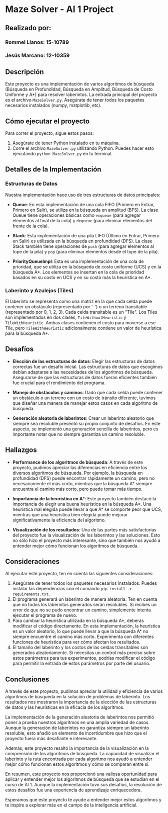 # Maze Solver - AI 1 Project

## Realizado por:
### Rommel Llanos: 15-10789
### Jesús Marcano: 12-10359

## Descripción
Este proyecto es una implementación de varios algoritmos de búsqueda (Búsqueda en Profundidad, Búsqueda en Amplitud, Búsqueda de Costo Uniforme y A*) para resolver laberintos. La entrada principal del proyecto es el archivo `MazeSolver.py`. Asegúrate de tener todos los paquetes necesarios instalados (numpy, matplotlib, etc).

## Cómo ejecutar el proyecto

Para correr el proyecto, sigue estos pasos:

1. Asegúrate de tener Python instalado en tu máquina.
3. Corre el archivo `MazeSolver.py` utilizando Python. Puedes hacer esto ejecutando `python MazeSolver.py` en tu terminal.

## Detalles de la Implementación

### Estructuras de Datos

Nuestra implementación hace uso de tres estructuras de datos principales:

- **Queue**: En esta implementación de una cola FIFO (Primero en Entrar, Primero en Salir), se utiliza en la búsqueda en amplitud (BFS). La clase Queue tiene operaciones básicas como `enqueue` (para agregar elementos al final de la cola) y `dequeue` (para eliminar elementos del frente de la cola).

- **Stack**: Esta implementación de una pila LIFO (Último en Entrar, Primero en Salir) es utilizada en la búsqueda en profundidad (DFS). La clase Stack también tiene operaciones de `push` (para agregar elementos al tope de la pila) y `pop` (para eliminar elementos desde el tope de la pila).

- **PriorityQueueImpl**: Esta es una implementación de una cola de prioridad, que se utiliza en la búsqueda de costo uniforme (UCS) y en la búsqueda A*. Los elementos se insertan en la cola de prioridad basados en su costo en UCS y en su costo más la heurística en A*.

### Laberinto y Azulejos (Tiles)

El laberinto se representa como una matriz en la que cada celda puede contener un obstáculo (representado por '-') o un terreno transitable (representado por 0, 1, 2, 3). Cada celda transitable es un "Tile". Los Tiles son implementados en dos clases, `TileWithoutHeuristic` y `TileWithHeuristic`. Ambas clases contienen el costo para moverse a ese Tile, pero `TileWithHeuristic` adicionalmente contiene un valor de heurística para la búsqueda A*.

## Desafíos

- **Elección de las estructuras de datos**: Elegir las estructuras de datos correctas fue un desafío inicial. Las estructuras de datos que escogimos debían adaptarse a las necesidades de los algoritmos de búsqueda. Asegurarse de que las estructuras de datos fueran eficientes también fue crucial para el rendimiento del programa.

- **Manejo de obstáculos y caminos**: Dado que cada celda puede contener un obstáculo o un terreno con un costo de tránsito diferente, tuvimos que diseñar una manera de manejar estos casos en cada algoritmo de búsqueda.

- **Generación aleatoria de laberintos**: Crear un laberinto aleatorio que siempre sea resoluble presentó su propio conjunto de desafíos. En este aspecto, se implementó una generación sencilla de laberintos, pero es importante notar que no siempre garantiza un camino resoluble.

## Hallazgos

- **Performance de los algoritmos de búsqueda**: A través de este proyecto, pudimos apreciar las diferencias en eficiencia entre los diversos algoritmos de búsqueda. Por ejemplo, la búsqueda en profundidad (DFS) puede encontrar rápidamente un camino, pero no necesariamente el más corto, mientras que la búsqueda A* siempre encuentra el camino más corto, pero puede tomar más tiempo.

- **Importancia de la heurística en A***: Este proyecto también destacó la importancia de elegir una buena heurística en la búsqueda A*. Una heurística mal elegida puede llevar a que A* se comporte peor que UCS, mientras que una heurística bien elegida puede mejorar significativamente la eficiencia del algoritmo.

- **Visualización de los resultados**: Una de las partes más satisfactorias del proyecto fue la visualización de los laberintos y las soluciones. Esto no sólo hizo el proyecto más interesante, sino que también nos ayudó a entender mejor cómo funcionan los algoritmos de búsqueda.

## Consideraciones

Al ejecutar este proyecto, ten en cuenta las siguientes consideraciones:

1. Asegúrate de tener todos los paquetes necesarios instalados. Puedes instalar las dependencias con el comando `pip install -r requirements.txt`.
2. El programa generará un laberinto de manera aleatoria. Ten en cuenta que no todos los laberintos generados serán resolubles. Si recibes un error de que no se pudo encontrar un camino, simplemente intenta ejecutar el programa de nuevo.
3. Para cambiar la heurística utilizada en la búsqueda A*, deberás modificar el código directamente. En esta implementación, la heurística es un valor aleatorio, lo que puede llevar a que la búsqueda A* no siempre encuentre el camino más corto. Experimenta con diferentes funciones de heurística para ver cómo afectan los resultados.
4. El tamaño del laberinto y los costos de las celdas transitables son generados aleatoriamente. Si necesitas un control más preciso sobre estos parámetros para tus experimentos, podrías modificar el código para permitir la entrada de estos parámetros por parte del usuario.

## Conclusiones

A través de este proyecto, pudimos apreciar la utilidad y eficiencia de varios algoritmos de búsqueda en la solución de problemas de laberinto. Los resultados nos mostraron la importancia de la elección de las estructuras de datos y las heurísticas en la eficacia de los algoritmos.

La implementación de la generación aleatoria de laberintos nos permitió poner a prueba nuestros algoritmos en una amplia variedad de casos. Aunque la generación de laberintos no garantiza siempre un laberinto resoluble, esto añadió un elemento de incertidumbre que hizo que el proyecto fuera más desafiante e interesante.

Además, este proyecto resaltó la importancia de la visualización en la comprensión de los algoritmos de búsqueda. La capacidad de visualizar el laberinto y la ruta encontrada por cada algoritmo nos ayudó a entender mejor cómo funcionan estos algoritmos y cómo se comparan entre sí.

En resumen, este proyecto nos proporcionó una valiosa oportunidad para aplicar y entender mejor los algoritmos de búsqueda que se estudian en el curso de AI 1. Aunque la implementación tuvo sus desafíos, la resolución de estos desafíos fue una experiencia de aprendizaje enriquecedora.

Esperamos que este proyecto te ayude a entender mejor estos algoritmos y te inspire a explorar más en el campo de la inteligencia artificial.
